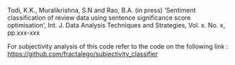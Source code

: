 Todi, K.K., Muralikrishna, S.N and Rao, B.A. (in press) 'Sentiment classification of review data using sentence significance score optimisation', Int. J. Data Analysis Techniques and Strategies, Vol. x. No. x, pp.xxx-xxx

For subjectivity analysis of this code refer to the code on the following link : https://github.com/fractalego/subjectivity_classifier